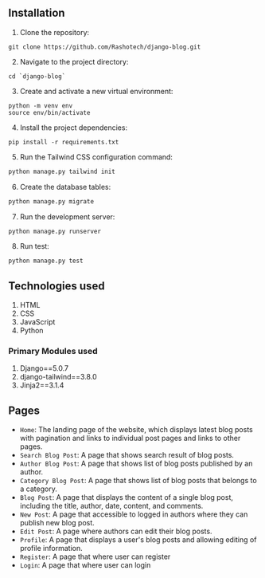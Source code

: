 ## Installation
1. Clone the repository:
```
git clone https://github.com/Rashotech/django-blog.git
```
2. Navigate to the project directory:
```
cd `django-blog`
```
3. Create and activate a new virtual environment:
```
python -m venv env
source env/bin/activate
```
4. Install the project dependencies:
```
pip install -r requirements.txt
```
5. Run the Tailwind CSS configuration command:
```python
python manage.py tailwind init
```
6. Create the database tables:
```python
python manage.py migrate
```
7. Run the development server:
```python
python manage.py runserver
```
8. Run test:
```python
python manage.py test
```

## Technologies used
1. HTML
2. CSS
3. JavaScript
4. Python

### Primary Modules used
1. Django==5.0.7
2. django-tailwind==3.8.0
3. Jinja2==3.1.4

## Pages
- `Home`: The landing page of the website, which displays latest blog posts with pagination and links to individual post pages and links to other pages.
- `Search Blog Post`: A page that shows search result of blog posts.
- `Author Blog Post`: A page that shows list of blog posts published by an author.
- `Category Blog Post`: A page that shows list of blog posts that belongs to a category.
- `Blog Post`: A page that displays the content of a single blog post, including the title, author, date, content, and comments.
- `New Post`: A page that accessible to logged in authors where they can publish new blog post.
- `Edit Post`: A page where authors can edit their blog posts.
- `Profile`: A page that displays a user's blog posts and allowing editing of profile information.
- `Register`: A page that where user can register
- `Login`: A page that where user can login